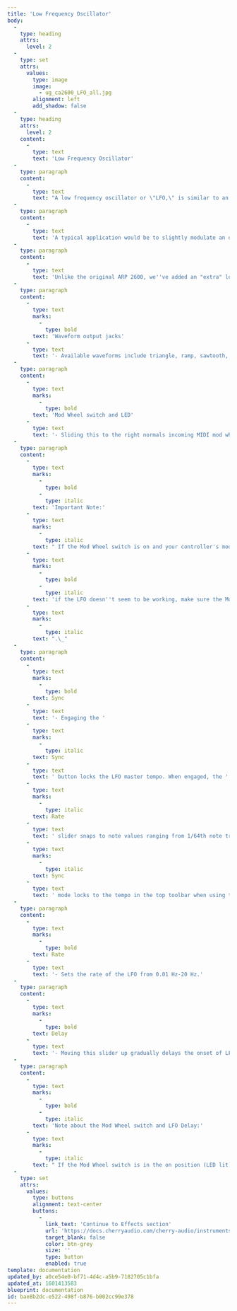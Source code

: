 ```yaml
---
title: 'Low Frequency Oscillator'
body:
  -
    type: heading
    attrs:
      level: 2
  -
    type: set
    attrs:
      values:
        type: image
        image:
          - ug_ca2600_LFO_all.jpg
        alignment: left
        add_shadow: false
  -
    type: heading
    attrs:
      level: 2
    content:
      -
        type: text
        text: 'Low Frequency Oscillator'
  -
    type: paragraph
    content:
      -
        type: text
        text: "A low frequency oscillator or \"LFO,\" is similar to an audio oscillator, but it typically runs at frequencies below the range of human hearing, and it isn't used an audio source. Instead, its cycling waveforms are used as a control source to add modulation to oscillators, filters, and amplifiers.\_"
  -
    type: paragraph
    content:
      -
        type: text
        text: 'A typical application would be to slightly modulate an oscillator’s frequency to create vibrato (pitch modulation), or to modulate a VCA’s amplitude to create a tremolo effect (amplitude modulation). Modulating the cutoff frequency of a filter can create a dubstep-style wobble, or if modulated very slowly, long sweeping tonal shifts.'
  -
    type: paragraph
    content:
      -
        type: text
        text: 'Unlike the original ARP 2600, we''ve added an "extra" low frequency oscillator (LFO) - on the original, it was necessary to use one of the voltage controlled oscillators for modulation. The extra LFO leaves all three oscillators available for audio (or extended mod purposes).'
  -
    type: paragraph
    content:
      -
        type: text
        marks:
          -
            type: bold
        text: 'Waveform output jacks'
      -
        type: text
        text: '- Available waveforms include triangle, ramp, sawtooth, sine, square, and random. '
  -
    type: paragraph
    content:
      -
        type: text
        marks:
          -
            type: bold
        text: 'Mod Wheel switch and LED'
      -
        type: text
        text: '- Sliding this to the right normals incoming MIDI mod wheel data to control overall LFO depth; the LED to the right will light. This simplifies setting up CA-2600 for vibrato, pulse-width mod, or filter wah wah with a mod wheel - turn the switch on, patch a cable from the LFO Out to one or multiple oscillator FM mod jacks, and push up the corresponding FM slider.'
  -
    type: paragraph
    content:
      -
        type: text
        marks:
          -
            type: bold
          -
            type: italic
        text: 'Important Note:'
      -
        type: text
        marks:
          -
            type: italic
        text: " If the Mod Wheel switch is on and your controller's mod wheel is at zero, the LFO won't have any signal output, so...\_"
      -
        type: text
        marks:
          -
            type: bold
          -
            type: italic
        text: 'if the LFO doesn''t seem to be working, make sure the Mod Wheel switch is in the off position (or push up your controller''s mod wheel)'
      -
        type: text
        marks:
          -
            type: italic
        text: ".\_"
  -
    type: paragraph
    content:
      -
        type: text
        marks:
          -
            type: bold
        text: Sync
      -
        type: text
        text: '- Engaging the '
      -
        type: text
        marks:
          -
            type: italic
        text: Sync
      -
        type: text
        text: ' button locks the LFO master tempo. When engaged, the '
      -
        type: text
        marks:
          -
            type: italic
        text: Rate
      -
        type: text
        text: ' slider snaps to note values ranging from 1/64th note triplet to 8 beats. '
      -
        type: text
        marks:
          -
            type: italic
        text: Sync
      -
        type: text
        text: ' mode locks to the tempo in the top toolbar when using the CA2600 standalone version or the current project tempo when the plug-in version is used in a DAW.'
  -
    type: paragraph
    content:
      -
        type: text
        marks:
          -
            type: bold
        text: Rate
      -
        type: text
        text: '- Sets the rate of the LFO from 0.01 Hz-20 Hz.'
  -
    type: paragraph
    content:
      -
        type: text
        marks:
          -
            type: bold
        text: Delay
      -
        type: text
        text: '- Moving this slider up gradually delays the onset of LFO depth - think of it like an attack control for LFO depth. By default, the delay is triggered by the keyboard gate (i.e. playing MIDI notes), but can be overridden by plugging a cable into the adjacent jack (try this with a slow clock, for example). The delay range is 0 to 3000 ms. '
  -
    type: paragraph
    content:
      -
        type: text
        marks:
          -
            type: bold
          -
            type: italic
        text: 'Note about the Mod Wheel switch and LFO Delay:'
      -
        type: text
        marks:
          -
            type: italic
        text: " If the Mod Wheel switch is in the on position (LED lit), the Delay slider grays out and is disabled (because you wouldn’t want the onset of LFO mod delayed when controlling mod amount with a mod wheel).\_"
  -
    type: set
    attrs:
      values:
        type: buttons
        alignment: text-center
        buttons:
          -
            link_text: 'Continue to Effects section'
            url: 'https://docs.cherryaudio.com/cherry-audio/instruments/ca2600/effects'
            target_blank: false
            color: btn-grey
            size: ''
            type: button
            enabled: true
template: documentation
updated_by: a0ce54e0-bf71-4d4c-a5b9-7182705c1bfa
updated_at: 1601413583
blueprint: documentation
id: bae8b2dc-e522-498f-b876-b002cc99e378
---
```

